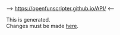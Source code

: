 --> https://openfunscripter.github.io/API/ <--

This is generated.  
Changes must be made [here](https://github.com/OpenFunscripter/OFS/tree/master/LuaDox).
